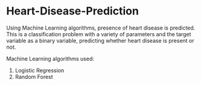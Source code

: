 # Heart-Disease-Prediction

Using Machine Learning algorithms, presence of heart disease is predicted. This is a classification problem with a variety of parameters and the target variable as a binary variable, predicting whether heart disease is present or not.

Machine Learning algorithms used:
1. Logistic Regression
2. Random Forest
